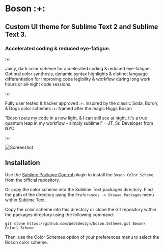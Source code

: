 # Boson :+:

## Custom UI theme for Sublime Text 2 and Sublime Text 3.
### Accelerated coding & reduced eye-fatigue. 

:+:

Juicy, dark color scheme for accelerated coding & reduced eye-fatigue.
Optimal color synthesis, dynamic syntax highlights & distinct language differentiation for
Improving code legibility & workflow during long work hours or all-night code sessions.

:+:

Fully user tested & hacker approved :+: Inspired by the classic Soda, Boron, & Dogs color schemes :+: Named after the magic Higgs Boson

"Boson puts my code in a new light, & I can still see at night. It's a true quantum leap in my workflow - simply sublime!"
--JT, Sr. Developer from NYC

:+:

![Screenshot](http://Web5design.com/web5design-sublime-boson-theme.jpg)

## Installation

Use the [Sublime Package Control](http://wbond.net/sublime_packages/package_control) plugin to install the `Boson Color Scheme` from the official repository.

Or copy the color scheme into the Sublime Text packages directory. Find the path of the directory using the `Preferences -> Browse Packages` menu within Sublime Text.

Copy the color scheme into this directory or clone the Git repository within the packages directory using the following command:

```
git clone https://github.com/Web5design/boson.tmtheme.git Boson\ Color\ Scheme
```

Then, use the Color Schemes option of your preferences menu to select the Boson color scheme.
